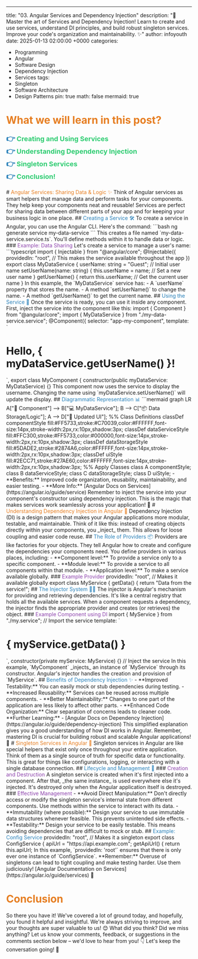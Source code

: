 ---

title: "03. Angular Services and Dependency Injection"
description: "🚀 Master the art of Services and Dependency Injection! Learn to create and use services, understand DI principles, and build robust singleton services. Improve your code's organization and maintainability. ✨"
author: infoyouth
date: 2025-01-13 02:00:00 +0000
categories:

- Programming
- Angular
- Software Design
- Dependency Injection
- Services
  tags:
- Singleton
- Software Architecture
- Design Patterns
  pin: true
  math: false
  mermaid: true

# <span style="color:#e67e22;">What we will learn in this post?</span>

<ul style='list-style-type: none; padding-left: 0;'>
<li><span style='color: #2980b9; font-size: 20px; font-weight: bold;'>👉</span> <span style='color: #2ecc71; font-size: 18px; font-weight: bold;'>Creating and Using Services</span></li>
<li><span style='color: #2980b9; font-size: 20px; font-weight: bold;'>👉</span> <span style='color: #2ecc71; font-size: 18px; font-weight: bold;'>Understanding Dependency Injection</span></li>
<li><span style='color: #2980b9; font-size: 20px; font-weight: bold;'>👉</span> <span style='color: #2ecc71; font-size: 18px; font-weight: bold;'>Singleton Services</span></li>
<li><span style='color: #2980b9; font-size: 20px; font-weight: bold;'>👉</span> <span style='color: #2ecc71; font-size: 18px; font-weight: bold;'>Conclusion!</span></li>
</ul>
# <span style="color:#e67e22">Angular Services: Sharing Data & Logic ✨</span>
Think of Angular services as smart helpers that manage data and perform tasks for your components. They help keep your components neat and reusable! Services are perfect for sharing data between different parts of your app and for keeping your business logic in one place.
## <span style="color:#2980b9">Creating a Service 🛠️</span>
To create a service in Angular, you can use the Angular CLI. Here's the command:
```bash
ng generate service my-data-service
```
This creates a file named `my-data-service.service.ts`. You'll define methods within it to handle data or logic.
### <span style="color:#8e44ad">Example: Data Sharing</span>
Let's create a service to manage a user's name:
```typescript
import { Injectable } from "@angular/core";
@Injectable({
  providedIn: "root", // This makes the service available throughout the app
})
export class MyDataService {
  userName: string = "Guest"; // Initial user name
  setUserName(name: string) {
    this.userName = name; // Set a new user name
  }
  getUserName() {
    return this.userName; // Get the current user name
}
In this example, the `MyDataService` service has:
- A `userName` property that stores the name.
- A method `setUserName()` to change the name.
- A method `getUserName()` to get the current name.
## <span style="color:#2980b9">Using the Service 🚀</span>
Once the service is ready, you can use it inside any component. First, inject the service into the component like this:
import { Component } from "@angular/core";
import { MyDataService } from "./my-data-service.service";
@Component({
  selector: "app-my-component",
  template: `<h1>Hello, { myDataService.getUserName() }!</h1>`,
export class MyComponent {
  constructor(public myDataService: MyDataService) {}
This component now uses the service to display the username. Changing the name using `myDataService.setUserName()` will update the display.
## <span style="color:#2980b9">Diagrammatic Representation 📊</span>
```mermaid
graph LR
    A["🔧 Component"] --> B["💻 MyDataService"];
    B --> C["📦 Data Storage/Logic"];
    A --> D["🔄 Updated UI"];
    %% Class Definitions
    classDef componentStyle fill:#FF5733,stroke:#C70039,color:#FFFFFF,font-size:14px,stroke-width:2px,rx:10px,shadow:3px;
    classDef dataServiceStyle fill:#FFC300,stroke:#FF5733,color:#000000,font-size:14px,stroke-width:2px,rx:10px,shadow:3px;
    classDef dataStorageStyle fill:#5DADE2,stroke:#2874A6,color:#FFFFFF,font-size:14px,stroke-width:2px,rx:10px,shadow:3px;
    classDef uiStyle fill:#2ECC71,stroke:#27AE60,color:#FFFFFF,font-size:14px,stroke-width:2px,rx:10px,shadow:3px;
    %% Apply Classes
    class A componentStyle;
    class B dataServiceStyle;
    class C dataStorageStyle;
    class D uiStyle;
- **Benefits:** Improved code organization, reusability, maintainability, and easier testing.
- **More Info:** [Angular Docs on Services](https://angular.io/guide/service)
Remember to inject the service into your component's constructor using dependency injection. This is the magic that makes services work seamlessly across your application! 🎉
# <span style="color:#e67e22">Understanding Dependency Injection in Angular 💉</span>
Dependency Injection (DI) is a design pattern that makes your Angular applications more modular, testable, and maintainable. Think of it like this: instead of creating objects directly within your components, you _inject_ them. This allows for loose coupling and easier code reuse.
## <span style="color:#2980b9">The Role of Providers 📦</span>
Providers are like factories for your objects. They tell Angular how to create and configure the dependencies your components need. You define providers in various places, including:
- **Component level:** To provide a service only to a specific component.
- **Module level:** To provide a service to all components within that module.
- **Application level:** To make a service available globally.
### <span style="color:#8e44ad">Example Provider</span>
  providedIn: "root", // Makes it available globally
export class MyService {
  getData() {
    return "Data from the service!";
## <span style="color:#2980b9">The Injector System 🧙‍♂️</span>
The injector is Angular's mechanism for providing and retrieving dependencies. It's like a central registry that holds all the available services. When a component requests a dependency, the injector finds the appropriate provider and creates (or retrieves) the object.
### <span style="color:#8e44ad">Example Component using DI</span>
import { MyService } from "./my.service"; // Import the service
  template: `<h1>{ myService.getData() }</h1>`,
  constructor(private myService: MyService) {} // Inject the service
In this example, `MyComponent` _injects_ an instance of `MyService` through its constructor. Angular's injector handles the creation and provision of `MyService`.
## <span style="color:#2980b9">Benefits of Dependency Injection ✨</span>
- **Improved Testability:** You can easily mock or stub dependencies during testing.
- **Increased Reusability:** Services can be reused across multiple components.
- **Better Maintainability:** Changes to one part of the application are less likely to affect other parts.
- **Enhanced Code Organization:** Clear separation of concerns leads to cleaner code.
**Further Learning:**
- [Angular Docs on Dependency Injection](https://angular.io/guide/dependency-injection)
This simplified explanation gives you a good understanding of how DI works in Angular. Remember, mastering DI is crucial for building robust and scalable Angular applications! 🚀
# <span style="color:#e67e22">Singleton Services in Angular 🤝</span>
Singleton services in Angular are like special helpers that exist only once throughout your entire application. Think of them as a single source of truth for specific data or functionality. This is great for things like configurations, logging, or interacting with a single database connection.
## <span style="color:#2980b9">Lifecycle and Management 🔄</span>
### <span style="color:#8e44ad">Creation and Destruction</span>
A singleton service is created when it's first injected into a component. After that, _the same instance_ is used everywhere else it's injected. It's destroyed only when the Angular application itself is destroyed.
### <span style="color:#8e44ad">Effective Management</span>
- **Avoid Direct Manipulation:** Don't directly access or modify the singleton service's internal state from different components. Use methods within the service to interact with its data.
- **Immutability (where possible):** Design your service to use immutable data structures whenever feasible. This prevents unintended side effects.
- **Testability:** Design your service to be easily testable. This means avoiding dependencies that are difficult to mock or stub.
## <span style="color:#2980b9">Example: Config Service</span>
  providedIn: "root", // Makes it a singleton
export class ConfigService {
  apiUrl = "https://api.example.com";
  getApiUrl() {
    return this.apiUrl;
In this example, `providedIn: 'root'` ensures that there is only ever one instance of `ConfigService`.
**Remember:** Overuse of singletons can lead to tight coupling and make testing harder. Use them judiciously!
[Angular Documentation on Services](https://angular.io/guide/services) 🔗
<h1><span style='color:#e67e22'>Conclusion</span></h1>
So there you have it! We've covered a lot of ground today, and hopefully, you found it helpful and insightful. We're always striving to improve, and your thoughts are super valuable to us! 😊 What did you think? Did we miss anything? Let us know your comments, feedback, or suggestions in the comments section below – we'd love to hear from you! 👇 Let's keep the conversation going! 🎉
